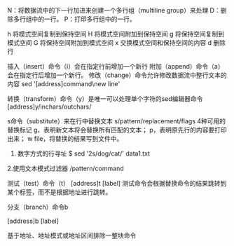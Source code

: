 
N：将数据流中的下一行加进来创建一个多行组（multiline group）来处理
D：删除多行组中的一行。
P：打印多行组中的一行。

h 将模式空间复制到保持空间
H 将模式空间附加到保持空间
g 将保持空间复制到模式空间
G 将保持空间附加到模式空间
x 交换模式空间和保持空间的内容
d 删除行


插入（insert）命令（i）会在指定行前增加一个新行
附加（append）命令（a）会在指定行后增加一个新行。
修改（change）命令允许修改数据流中整行文本的内容
sed '[address]command\new line'




转换（transform）命令（y）是唯一可以处理单个字符的sed编辑器命令
[address]y/inchars/outchars/


s命令（substitute）来在行中替换文本
s/pattern/replacement/flags
4种可用的替换标记
g，表明新文本将会替换所有匹配的文本；
p，表明原先行的内容要打印出来；
w file，将替换的结果写到文件中。


1. 数字方式的行寻址
$ sed '2s/dog/cat/' data1.txt

2.使用文本模式过滤器
/pattern/command



测试（test）命令（t）
[address]t [label]
测试命令会根据替换命令的结果跳转到某个标签，而不是根据地址进行跳转。


分支（branch）命令b

[address]b [label]

基于地址、地址模式或地址区间排除一整块命令
